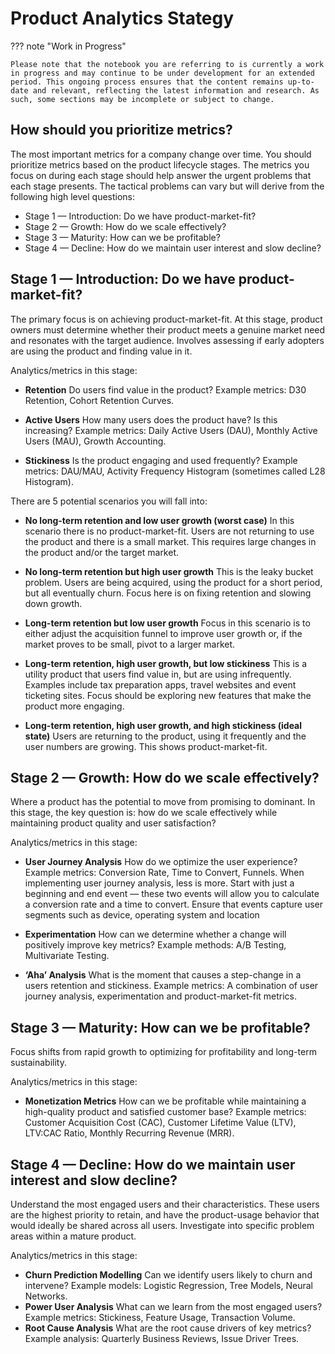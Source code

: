 # Product Analytics Stategy

??? note "Work in Progress"

    Please note that the notebook you are referring to is currently a work in progress and may continue to be under development for an extended period. This ongoing process ensures that the content remains up-to-date and relevant, reflecting the latest information and research. As such, some sections may be incomplete or subject to change.

## How should you prioritize metrics?
The most important metrics for a company change over time. You should prioritize metrics based on the product lifecycle stages. The metrics you focus on during each stage should help answer the urgent problems that each stage presents. The tactical problems can vary but will derive from the following high level questions:
- Stage 1 — Introduction: Do we have product-market-fit?
- Stage 2 — Growth: How do we scale effectively?
- Stage 3 — Maturity: How can we be profitable?
- Stage 4 — Decline: How do we maintain user interest and slow decline?

## Stage 1 — Introduction: Do we have product-market-fit?
The primary focus is on achieving product-market-fit. At this stage, product owners must determine whether their product meets a genuine market need and resonates with the target audience. Involves assessing if early adopters are using the product and finding value in it.

Analytics/metrics in this stage:
- **Retention**
	Do users find value in the product?
	Example metrics: D30 Retention, Cohort Retention Curves.

- **Active Users**
	How many users does the product have? Is this increasing?
	Example metrics: Daily Active Users (DAU), Monthly Active Users (MAU), Growth Accounting.

- **Stickiness**
	Is the product engaging and used frequently?
	Example metrics: DAU/MAU, Activity Frequency Histogram (sometimes called L28 Histogram).


There are 5 potential scenarios you will fall into:
- **No long-term retention and low user growth (worst case)**
	In this scenario there is no product-market-fit. Users are not returning to use the product and there is a small market. This requires large changes in the product and/or the target market.

- **No long-term retention but high user growth**
	This is the leaky bucket problem. Users are being acquired, using the product for a short period, but all eventually churn. Focus here is on fixing retention and slowing down growth.

- **Long-term retention but low user growth**
	Focus in this scenario is to either adjust the acquisition funnel to improve user growth or, if the market proves to be small, pivot to a larger market.

- **Long-term retention, high user growth, but low stickiness**
	This is a utility product that users find value in, but are using infrequently. Examples include tax preparation apps, travel websites and event ticketing sites. Focus should be exploring new features that make the product more engaging.

- **Long-term retention, high user growth, and high stickiness (ideal state)**
	Users are returning to the product, using it frequently and the user numbers are growing. This shows product-market-fit.

## Stage 2 — Growth: How do we scale effectively?
Where a product has the potential to move from promising to dominant. In this stage, the key question is: how do we scale effectively while maintaining product quality and user satisfaction?

Analytics/metrics in this stage:
- **User Journey Analysis**
	How do we optimize the user experience?
	Example metrics: Conversion Rate, Time to Convert, Funnels.
	When implementing user journey analysis, less is more. Start with just a beginning and end event — these two events will allow you to calculate a conversion rate and a time to convert. Ensure that events capture user segments such as device, operating system and location

- **Experimentation**
	How can we determine whether a change will positively improve key metrics?
	Example methods: A/B Testing, Multivariate Testing.

- **‘Aha’ Analysis**
	What is the moment that causes a step-change in a users retention and stickiness.
	Example metrics: A combination of user journey analysis, experimentation and product-market-fit metrics.
	
## Stage 3 — Maturity: How can we be profitable?
Focus shifts from rapid growth to optimizing for profitability and long-term sustainability.

Analytics/metrics in this stage:
- **Monetization Metrics**
	How can we be profitable while maintaining a high-quality product and satisfied customer base?
	Example metrics: Customer Acquisition Cost (CAC), Customer Lifetime Value (LTV), LTV:CAC Ratio, Monthly Recurring Revenue (MRR).

## Stage 4 — Decline: How do we maintain user interest and slow decline?
Understand the most engaged users and their characteristics. These users are the highest priority to retain, and have the product-usage behavior that would ideally be shared across all users. Investigate into specific problem areas within a mature product.

Analytics/metrics in this stage:
- **Churn Prediction Modelling**
	Can we identify users likely to churn and intervene?
	Example models: Logistic Regression, Tree Models, Neural Networks.
- **Power User Analysis**
	What can we learn from the most engaged users?
	Example metrics: Stickiness, Feature Usage, Transaction Volume.
- **Root Cause Analysis**
	What are the root cause drivers of key metrics?
	Example analysis: Quarterly Business Reviews, Issue Driver Trees.